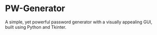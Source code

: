 # PW-Generator
A simple, yet powerful password generator with a visually appealing GUI, built using Python and Tkinter.
